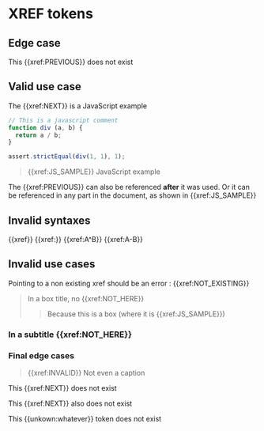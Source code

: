 # XREF tokens

## Edge case

This {{xref:PREVIOUS}} does not exist

## Valid use case

The {{xref:NEXT}} is a JavaScript example

```javascript
// This is a javascript comment
function div (a, b) {
  return a / b;
}

assert.strictEqual(div(1, 1), 1);
```

> {{xref:JS_SAMPLE}} JavaScript example

The {{xref:PREVIOUS}} can also be referenced **after** it was used.
Or it can be referenced in any part in the document, as shown in {{xref:JS_SAMPLE}}

## Invalid syntaxes

{{xref}}
{{xref:}}
{{xref:A^B}}
{{xref:A-B}}

## Invalid use cases

Pointing to a non existing xref should be an error : {{xref:NOT_EXISTING}}

> In a box title, no {{xref:NOT_HERE}}
>> Because this is a box (where it is {{xref:JS_SAMPLE}})

### In a subtitle {{xref:NOT_HERE}}

### Final edge cases

> {{xref:INVALID}} Not even a caption

This {{xref:NEXT}} does not exist

This {{xref:NEXT}} also does not exist

This {{unkown:whatever}} token does not exist
